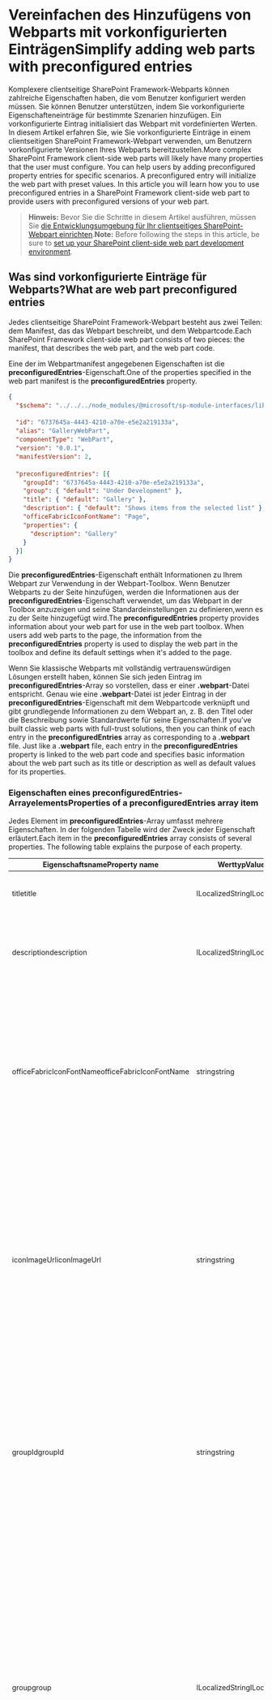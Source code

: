 # <a name="simplify-adding-web-parts-with-preconfigured-entries"></a><span data-ttu-id="20a0f-101">Vereinfachen des Hinzufügens von Webparts mit vorkonfigurierten Einträgen</span><span class="sxs-lookup"><span data-stu-id="20a0f-101">Simplify adding web parts with preconfigured entries</span></span>

<span data-ttu-id="20a0f-p101">Komplexere clientseitige SharePoint Framework-Webparts können zahlreiche Eigenschaften haben, die vom Benutzer konfiguriert werden müssen. Sie können Benutzer unterstützen, indem Sie vorkonfigurierte Eigenschafteneinträge für bestimmte Szenarien hinzufügen. Ein vorkonfigurierte Eintrag initialisiert das Webpart mit vordefinierten Werten. In diesem Artikel erfahren Sie, wie Sie vorkonfigurierte Einträge in einem clientseitigen SharePoint Framework-Webpart verwenden, um Benutzern vorkonfigurierte Versionen Ihres Webparts bereitzustellen.</span><span class="sxs-lookup"><span data-stu-id="20a0f-p101">More complex SharePoint Framework client-side web parts will likely have many properties that the user must configure. You can help users by adding preconfigured property entries for specific scenarios. A preconfigured entry will initialize the web part with preset values. In this article you will learn how you to use preconfigured entries in a SharePoint Framework client-side web part to provide users with preconfigured versions of your web part.</span></span>

> <span data-ttu-id="20a0f-106">**Hinweis:** Bevor Sie die Schritte in diesem Artikel ausführen, müssen Sie [die Entwicklungsumgebung für Ihr clientseitiges SharePoint-Webpart einrichten](../../set-up-your-development-environment).</span><span class="sxs-lookup"><span data-stu-id="20a0f-106">**Note:** Before following the steps in this article, be sure to [set up your SharePoint client-side web part development environment](../../set-up-your-development-environment).</span></span>

## <a name="what-are-web-part-preconfigured-entries"></a><span data-ttu-id="20a0f-107">Was sind vorkonfigurierte Einträge für Webparts?</span><span class="sxs-lookup"><span data-stu-id="20a0f-107">What are web part preconfigured entries</span></span>

<span data-ttu-id="20a0f-108">Jedes clientseitige SharePoint Framework-Webpart besteht aus zwei Teilen: dem Manifest, das das Webpart beschreibt, und dem Webpartcode.</span><span class="sxs-lookup"><span data-stu-id="20a0f-108">Each SharePoint Framework client-side web part consists of two pieces: the manifest, that describes the web part, and the web part code.</span></span>

<span data-ttu-id="20a0f-109">Eine der im Webpartmanifest angegebenen Eigenschaften ist die **preconfiguredEntries**-Eigenschaft.</span><span class="sxs-lookup"><span data-stu-id="20a0f-109">One of the properties specified in the web part manifest is the **preconfiguredEntries** property.</span></span>

```json
{
  "$schema": "../../../node_modules/@microsoft/sp-module-interfaces/lib/manifestSchemas/jsonSchemas/clientSideComponentManifestSchema.json",

  "id": "6737645a-4443-4210-a70e-e5e2a219133a",
  "alias": "GalleryWebPart",
  "componentType": "WebPart",
  "version": "0.0.1",
  "manifestVersion": 2,

  "preconfiguredEntries": [{
    "groupId": "6737645a-4443-4210-a70e-e5e2a219133a",
    "group": { "default": "Under Development" },
    "title": { "default": "Gallery" },
    "description": { "default": "Shows items from the selected list" },
    "officeFabricIconFontName": "Page",
    "properties": {
      "description": "Gallery"
    }
  }]
}
```

<span data-ttu-id="20a0f-p102">Die **preconfiguredEntries**-Eigenschaft enthält Informationen zu Ihrem Webpart zur Verwendung in der Webpart-Toolbox. Wenn Benutzer Webparts zu der Seite hinzufügen, werden die Informationen aus der **preconfiguredEntries**-Eigenschaft verwendet, um das Webpart in der Toolbox anzuzeigen und seine Standardeinstellungen zu definieren,wenn es zu der Seite hinzugefügt wird.</span><span class="sxs-lookup"><span data-stu-id="20a0f-p102">The **preconfiguredEntries** property provides information about your web part for use in the web part toolbox. When users add web parts to the page, the information from the **preconfiguredEntries** property is used to display the web part in the toolbox and define its default settings when it's added to the page.</span></span>

<span data-ttu-id="20a0f-p103">Wenn Sie klassische Webparts mit vollständig vertrauenswürdigen Lösungen erstellt haben, können Sie sich jeden Eintrag im **preconfiguredEntries**-Array so vorstellen, dass er einer **.webpart**-Datei entspricht. Genau wie eine **.webpart**-Datei ist jeder Eintrag in der **preconfiguredEntries**-Eigenschaft mit dem Webpartcode verknüpft und gibt grundlegende Informationen zu dem Webpart an, z. B. den Titel oder die Beschreibung sowie Standardwerte für seine Eigenschaften.</span><span class="sxs-lookup"><span data-stu-id="20a0f-p103">If you've built classic web parts with full-trust solutions, then you can think of each entry in the **preconfiguredEntries** array as corresponding to a **.webpart** file. Just like a **.webpart** file, each entry in the **preconfiguredEntries** property is linked to the web part code and specifies basic information about the web part such as its title or description as well as default values for its properties.</span></span>

### <a name="properties-of-a-preconfiguredentries-array-item"></a><span data-ttu-id="20a0f-114">Eigenschaften eines **preconfiguredEntries**-Arrayelements</span><span class="sxs-lookup"><span data-stu-id="20a0f-114">Properties of a **preconfiguredEntries** array item</span></span>

<span data-ttu-id="20a0f-p104">Jedes Element im **preconfiguredEntries**-Array umfasst mehrere Eigenschaften. In der folgenden Tabelle wird der Zweck jeder Eigenschaft erläutert.</span><span class="sxs-lookup"><span data-stu-id="20a0f-p104">Each item in the **preconfiguredEntries** array consists of several properties. The following table explains the purpose of each property.</span></span>

<span data-ttu-id="20a0f-117">Eigenschaftsname</span><span class="sxs-lookup"><span data-stu-id="20a0f-117">Property name</span></span>           |<span data-ttu-id="20a0f-118">Werttyp</span><span class="sxs-lookup"><span data-stu-id="20a0f-118">Value type</span></span>      |<span data-ttu-id="20a0f-119">Erforderlich</span><span class="sxs-lookup"><span data-stu-id="20a0f-119">Required</span></span>|<span data-ttu-id="20a0f-120">Zweck</span><span class="sxs-lookup"><span data-stu-id="20a0f-120">Purpose</span></span>                                               |<span data-ttu-id="20a0f-121">Beispielwert</span><span class="sxs-lookup"><span data-stu-id="20a0f-121">Sample value</span></span>
------------------------|----------------|:------:|------------------------------------------------------|------------
<span data-ttu-id="20a0f-122">title</span><span class="sxs-lookup"><span data-stu-id="20a0f-122">title</span></span>                   |<span data-ttu-id="20a0f-123">ILocalizedString</span><span class="sxs-lookup"><span data-stu-id="20a0f-123">ILocalizedString</span></span>|<span data-ttu-id="20a0f-124">ja</span><span class="sxs-lookup"><span data-stu-id="20a0f-124">yes</span></span>     |<span data-ttu-id="20a0f-125">Der Webparttitel, der in der Toolbox angezeigt wird.</span><span class="sxs-lookup"><span data-stu-id="20a0f-125">The web part title that is displayed in the toolbox.</span></span>              |`"title": { "default": "Weather", "nl-nl": "Weerbericht" }`
<span data-ttu-id="20a0f-126">description</span><span class="sxs-lookup"><span data-stu-id="20a0f-126">description</span></span>             |<span data-ttu-id="20a0f-127">ILocalizedString</span><span class="sxs-lookup"><span data-stu-id="20a0f-127">ILocalizedString</span></span>|<span data-ttu-id="20a0f-128">ja</span><span class="sxs-lookup"><span data-stu-id="20a0f-128">yes</span></span>     |<span data-ttu-id="20a0f-129">Die Webpartbeschreibung, die in den Toolbox-QuickInfos angezeigt wird.</span><span class="sxs-lookup"><span data-stu-id="20a0f-129">The web part description that is displayed in the toolbox tooltips.</span></span>|`"description": { "default": "Shows weather in the given location", "nl-nl": "Toont weerbericht voor de opgegeven locatie" } `
<span data-ttu-id="20a0f-130">officeFabricIconFontName</span><span class="sxs-lookup"><span data-stu-id="20a0f-130">officeFabricIconFontName</span></span>|<span data-ttu-id="20a0f-131">string</span><span class="sxs-lookup"><span data-stu-id="20a0f-131">string</span></span>          |<span data-ttu-id="20a0f-132">nein</span><span class="sxs-lookup"><span data-stu-id="20a0f-132">no</span></span>      |<span data-ttu-id="20a0f-p105">Das Symbol für das Webpart, das in der Toolbox angezeigt wird. Dessen Wert muss einer der [Office UI Fabric-Symbolnamen](https://dev.office.com/fabric#/styles/icons) sein. Wenn diese Eigenschaft einen Wert hat, wird die **iconImageUrl**-Eigenschaft ignoriert.</span><span class="sxs-lookup"><span data-stu-id="20a0f-p105">The icon for the web part that is displayed in the toolbox. Its value must be one of the [Office UI Fabric icon names](https://dev.office.com/fabric#/styles/icons). If this property has a value, the **iconImageUrl** property will be ignored.</span></span>|`"officeFabricIconFontName": "Sunny"`
<span data-ttu-id="20a0f-136">iconImageUrl</span><span class="sxs-lookup"><span data-stu-id="20a0f-136">iconImageUrl</span></span>            |<span data-ttu-id="20a0f-137">string</span><span class="sxs-lookup"><span data-stu-id="20a0f-137">string</span></span>          |<span data-ttu-id="20a0f-138">nein</span><span class="sxs-lookup"><span data-stu-id="20a0f-138">no</span></span>      |<span data-ttu-id="20a0f-p106">Das Symbol für das Webpart, das in der Toolbox angezeigt und von einer Bild-URL dargestellt wird. Das Bild an der URL muss genau 40x28 px sein. Wenn die **officeFabricIconName**-Eigenschaft nicht über einen Wert verfügt, muss diese Eigenschaft einen Wert aufweisen.</span><span class="sxs-lookup"><span data-stu-id="20a0f-p106">The icon for the web part that is displayed in the toolbox and is represented by an image URL. The image at the URL must be exactly 38 x 38 px. If the **officeFabricIconName** property does not have a value, this property must have a value.</span></span>|`"iconImageUrl": "https://cdn.contoso.com/weather.png"`
<span data-ttu-id="20a0f-142">groupId</span><span class="sxs-lookup"><span data-stu-id="20a0f-142">groupId</span></span>                 |<span data-ttu-id="20a0f-143">string</span><span class="sxs-lookup"><span data-stu-id="20a0f-143">string</span></span>          |<span data-ttu-id="20a0f-144">ja</span><span class="sxs-lookup"><span data-stu-id="20a0f-144">yes</span></span>     |<span data-ttu-id="20a0f-145">Die Gruppen-ID bestimmt, welche Toolboxgruppe das Webpart enthalten soll.</span><span class="sxs-lookup"><span data-stu-id="20a0f-145">The group ID determines which toolbox group will contain the web part.</span></span> <span data-ttu-id="20a0f-146">Das clientseitige Framework enthält reservierte Gruppen-IDs für vordefinierte Gruppen.</span><span class="sxs-lookup"><span data-stu-id="20a0f-146">The client-side framework has reserved group IDs for predefined groups.</span></span> <span data-ttu-id="20a0f-147">Der Entwickler kann eine dieser Gruppen auswählen.</span><span class="sxs-lookup"><span data-stu-id="20a0f-147">The developer can pick one of those groups.</span></span>|`"groupId": "cf066440-0614-43d6-98ae-0b31cf14c7c3"`
<span data-ttu-id="20a0f-148">group</span><span class="sxs-lookup"><span data-stu-id="20a0f-148">group</span></span>                   |<span data-ttu-id="20a0f-149">ILocalizedString</span><span class="sxs-lookup"><span data-stu-id="20a0f-149">ILocalizedString</span></span>|<span data-ttu-id="20a0f-150">nein</span><span class="sxs-lookup"><span data-stu-id="20a0f-150">no</span></span>      |<span data-ttu-id="20a0f-151">Mithilfe dieses Felds wird bestimmt, welche Toolboxgruppe das Webpart in der Erstellungsoberfläche enthalten soll.</span><span class="sxs-lookup"><span data-stu-id="20a0f-151">This field is used to determine which toolbox group will contain the web part in the authoring experience.</span></span> <span data-ttu-id="20a0f-152">Auf klassischen Seiten entspricht der Webpartkatalog der Toolbox.</span><span class="sxs-lookup"><span data-stu-id="20a0f-152">On classic pages, the web part gallery is equivalent to the toolbox.</span></span> <span data-ttu-id="20a0f-153">Wenn Sie eine GUID als Gruppen-ID wählen (wie in der folgenden Tabelle), verwenden Sie den entsprechenden Kategorienamen für die klassische Seite aus der vordefinierten Gruppe.</span><span class="sxs-lookup"><span data-stu-id="20a0f-153">When you choose a GUID as a group ID (as in the table below), use the corresponding classic page category name from the predefined group.</span></span>|`"group": { "default": "Media and Content" }`
<span data-ttu-id="20a0f-154">dataVersion</span><span class="sxs-lookup"><span data-stu-id="20a0f-154">dataVersion</span></span>             |<span data-ttu-id="20a0f-155">string</span><span class="sxs-lookup"><span data-stu-id="20a0f-155">string</span></span>          |<span data-ttu-id="20a0f-156">nein</span><span class="sxs-lookup"><span data-stu-id="20a0f-156">no</span></span>      |<span data-ttu-id="20a0f-p109">Verwenden Sie dieses Feld, um die Datenversion der vorkonfigurierten Daten anzugeben, die dem Webpart bereitgestellt werden. Beachten Sie, dass sich die Datenversion vom Versionsfeld im Manifest unterscheidet. Die Manifestversion wird zum Steuern der Versionsverwaltung des Webpartcodes verwendet, die Datenversion wird hingegen zum Steuern der Versionsverwaltung der serialisierten Daten des Webparts verwendet. Weitere Informationen finden Sie im dataVersion-Feld Ihres Webparts. Unterstützte Werte: MAJOR.MINOR Version.</span><span class="sxs-lookup"><span data-stu-id="20a0f-p109">Definition: Web part data version. Note that data version is different from the version field in the manifest. The manifest version is used to control the versioning of the web part code, while data version is used to control the versioning of the serialized data of the web part. Refer to dataVersion field of your web part for more information. Usage: versioning and evolving the serialized data of the web part Required: yes Type: Version Supported values: MAJOR.MINOR Example: "1.0"</span></span>|`"dataVersion": "1.0"`
<span data-ttu-id="20a0f-162">properties</span><span class="sxs-lookup"><span data-stu-id="20a0f-162">properties</span></span>              |<span data-ttu-id="20a0f-163">TProperties</span><span class="sxs-lookup"><span data-stu-id="20a0f-163">TProperties</span></span>     |<span data-ttu-id="20a0f-164">ja</span><span class="sxs-lookup"><span data-stu-id="20a0f-164">yes</span></span>     |<span data-ttu-id="20a0f-165">Ein Schlüssel-Wert-Paarobjekt mit Standardwerten für Webparteigenschaften.</span><span class="sxs-lookup"><span data-stu-id="20a0f-165">A Key-value pair object with default values for web part properties.</span></span>|`"properties": { "location": "Redmond", "numberOfDays": 3, "showIcon": true }`

<span data-ttu-id="20a0f-166">Folgende vordefinierte Kategorien können für die `groupId`-Eigenschaft verwendet werden.</span><span class="sxs-lookup"><span data-stu-id="20a0f-166">Out of the box Categories are following, which can be used for the `groupId` property.</span></span>

<span data-ttu-id="20a0f-167">Kategoriename</span><span class="sxs-lookup"><span data-stu-id="20a0f-167">Category Name</span></span> |<span data-ttu-id="20a0f-168">Guid</span><span class="sxs-lookup"><span data-stu-id="20a0f-168">Guid</span></span> |<span data-ttu-id="20a0f-169">Entsprechender Kategoriename der klassischen Seite</span><span class="sxs-lookup"><span data-stu-id="20a0f-169">Corresponding classic page category name</span></span> |<span data-ttu-id="20a0f-170">Beschreibung</span><span class="sxs-lookup"><span data-stu-id="20a0f-170">Description</span></span>        
--- |--- |--- |---
<span data-ttu-id="20a0f-171">Text, Medien und Inhalt</span><span class="sxs-lookup"><span data-stu-id="20a0f-171">Text, media, and content</span></span> | `cf066440-0614-43d6-98ae-0b31cf14c7c3`| <span data-ttu-id="20a0f-172">Medien und Inhalt</span><span class="sxs-lookup"><span data-stu-id="20a0f-172">Media and Content</span></span>  |<span data-ttu-id="20a0f-173">Diese Kategorie enthält Webparts, die Text, Multimedia, Dokumente, Informationen aus dem Web und andere formatierte Inhalte anzeigen.</span><span class="sxs-lookup"><span data-stu-id="20a0f-173">This category includes web parts that display text, multi-media, documents, information from the web, and other rich content.</span></span>   
<span data-ttu-id="20a0f-174">Suche</span><span class="sxs-lookup"><span data-stu-id="20a0f-174">Discovery</span></span> | `1edbd9a8-0bfb-4aa2-9afd-14b8c45dd489`| <span data-ttu-id="20a0f-175">Suche</span><span class="sxs-lookup"><span data-stu-id="20a0f-175">Discovery</span></span>  |<span data-ttu-id="20a0f-176">Diese Kategorie enthält Webparts, die Inhalte organisieren, gruppieren und filtern, um Benutzer bei der Suche nach Informationen zu helfen.</span><span class="sxs-lookup"><span data-stu-id="20a0f-176">This category includes web parts that organize, group, and filter content to help users discover information.</span></span> 
<span data-ttu-id="20a0f-177">Kommunikation und Zusammenarbeit</span><span class="sxs-lookup"><span data-stu-id="20a0f-177">Communication and collaboration</span></span> | `75e22ed5-fa14-4829-850a-c890608aca2d`| <span data-ttu-id="20a0f-178">Zusammenarbeit im sozialen Netzwerk</span><span class="sxs-lookup"><span data-stu-id="20a0f-178">Social Collaboration</span></span> |<span data-ttu-id="20a0f-179">Diese Kategorie enthält Webparts, die die gemeinsame Nutzung von Informationen, Teamarbeit und soziale Interaktionen vereinfachen.</span><span class="sxs-lookup"><span data-stu-id="20a0f-179">This category includes web parts that facilitate information sharing, team work, and social interactions.</span></span>
<span data-ttu-id="20a0f-180">Planung und Durchführung</span><span class="sxs-lookup"><span data-stu-id="20a0f-180">Planning and process</span></span> | `1bc7927e-4a5e-4520-b540-71305c79c20a`| <span data-ttu-id="20a0f-181">Geschäftsdaten</span><span class="sxs-lookup"><span data-stu-id="20a0f-181">Business Data</span></span> | <span data-ttu-id="20a0f-182">Diese Kategorie enthält Webparts, die die Produktivität im Team durch Verwendung von Planungs- und Durchführungstools fördern.</span><span class="sxs-lookup"><span data-stu-id="20a0f-182">This category includes web parts that empower team productivity with the use of planning and process tools.</span></span> 
<span data-ttu-id="20a0f-183">Business und Intelligence</span><span class="sxs-lookup"><span data-stu-id="20a0f-183">Business and intelligence</span></span> | `4aca9e90-eff5-4fa1-bac7-728f5f157b66`| <span data-ttu-id="20a0f-184">Geschäftsdaten</span><span class="sxs-lookup"><span data-stu-id="20a0f-184">Business Data</span></span> | <span data-ttu-id="20a0f-185">Diese Kategorie enthält Webparts für das Nachverfolgen und Analysieren von Daten sowie für die Integration von geschäftlichen Abläufen in Seiten.</span><span class="sxs-lookup"><span data-stu-id="20a0f-185">This category includes web parts for tracking and analyzing data, and for integrating business flow with pages.</span></span> 
<span data-ttu-id="20a0f-186">Websitetools</span><span class="sxs-lookup"><span data-stu-id="20a0f-186">Site tools</span></span> | `070951d7-94da-4db8-b06e-9d581f1f55b1`| <span data-ttu-id="20a0f-187">Websitetools</span><span class="sxs-lookup"><span data-stu-id="20a0f-187">Site tools</span></span>  |<span data-ttu-id="20a0f-188">Diese Kategorie enthält Webparts für Websiteinformationen und -verwaltung.</span><span class="sxs-lookup"><span data-stu-id="20a0f-188">This category includes web parts for site information and management.</span></span> 
<span data-ttu-id="20a0f-189">Sonstiges</span><span class="sxs-lookup"><span data-stu-id="20a0f-189">Other</span></span> | `5c03119e-3074-46fd-976b-c60198311f70`| <span data-ttu-id="20a0f-190">Sonstige</span><span class="sxs-lookup"><span data-stu-id="20a0f-190">Others</span></span> | <span data-ttu-id="20a0f-191">Diese Kategorie enthält Webparts, die nicht in anderen Kategorien enthalten sind.</span><span class="sxs-lookup"><span data-stu-id="20a0f-191">This category includes web parts not in other categories.</span></span>            

<span data-ttu-id="20a0f-p110">Einige Webparteigenschaften weisen einen Wert vom Typ **ILocalizedString** auf. Dieser Typ ist ein Schlüssel-Wert-Paarobjekt, mit dem Entwickler Zeichenfolgen für die unterschiedlichen Gebietsschemas angeben können. Mindestens ein Wert vom Typ **ILocalizedString** muss den **Standardwert** enthalten. Entwickler können optional die Übersetzungen dieses Werts in die unterschiedlichen Gebietsschemas bereitstellen, die ihr Webpart unterstützt. Wenn das Webpart auf einer Seite in einem Gebietsschema platziert wird, das nicht in der lokalisierten Zeichenfolge aufgeführt ist, wird stattdessen der Standardwert verwendet.</span><span class="sxs-lookup"><span data-stu-id="20a0f-p110">Some web part properties have a value of type **ILocalizedString**. This type is a key-value pair object that allows developers to specify strings for the different locales. At a minimum, a value of type **ILocalizedString** must contain the **default** value. Optionally developers can provide the translations of that value to the different locales that their web part supports. If the web part is placed on a page in a locale that isn't listed in the localized string, the default value is used instead.</span></span>

<span data-ttu-id="20a0f-197">Gültige **ILocalizedString**-Werte:</span><span class="sxs-lookup"><span data-stu-id="20a0f-197">Valid **ILocalizedString** values:</span></span>

```json
"title": {
  "default": "Weather",
  "nl-nl": "Weerbericht"
}
```

```json
"title": {
  "default": "Weather"
}
```

<span data-ttu-id="20a0f-198">Ein **ILocalizedString**-Wert, der nicht gültig ist, da der **default** -Schlüssel fehlt:</span><span class="sxs-lookup"><span data-stu-id="20a0f-198">A **ILocalizedString** value that is not valid because the **default** key is missing:</span></span>

```json
"title": {
  "en-us": "Weather"
}
```

## <a name="using-preconfigured-entries-in-web-parts"></a><span data-ttu-id="20a0f-199">Verwenden vorkonfigurierter Einträge in Webparts</span><span class="sxs-lookup"><span data-stu-id="20a0f-199">Using preconfigured entries in web parts</span></span>

<span data-ttu-id="20a0f-p111">Um anzuzeigen, wie Sie beim Erstellen von Webparts vorkonfigurierte Einträge verwenden können, erstellen Sie ein Beispiel-Katalog-Webpart. Benutzer können mithilfe mehrerer Eigenschaften dieses Webpart konfigurieren, um Elemente aus einer ausgewählten Liste auf eine bestimmte Weise anzuzeigen. Aus Platzgründen wird die eigentliche Implementierung der Webpartlogik ausgelassen, und Sie konzentrieren sich auf die Verwendung der **preconfiguredEntries**-Eigenschaft, um vorkonfigurierte Versionen des Katalog-Webparts bereitzustellen.</span><span class="sxs-lookup"><span data-stu-id="20a0f-p111">To see how you can use preconfigured entries when building web parts, you will build a sample gallery web part. Using several properties, users can configure this web part to show items from a selected list in a specific way. For brevity, you will omit the actual implementation of the web part logic and will focus on using the **preconfiguredEntries** property to provide preconfigured versions of the gallery web part.</span></span>

![Webparteigenschaftenbereich, in dem die unterschiedlichen Eigenschaften angezeigt werden, die Benutzer konfigurieren müssen, damit das Webpart funktioniert](../../../../images/preconfiguredentries-needs-configuration.png)

### <a name="create-a-new-project"></a><span data-ttu-id="20a0f-204">Erstellen eines neuen Projekts</span><span class="sxs-lookup"><span data-stu-id="20a0f-204">Create a new project</span></span>

<span data-ttu-id="20a0f-205">Erstellen Sie zunächst einen neuen Ordner für Ihr Projekt.</span><span class="sxs-lookup"><span data-stu-id="20a0f-205">Start by creating a new folder for your project.</span></span>

```sh
md react-preconfiguredentries
```

<span data-ttu-id="20a0f-206">Wechseln Sie zum Projektordner.</span><span class="sxs-lookup"><span data-stu-id="20a0f-206">Go to the project folder.</span></span>

```sh
cd react-preconfiguredentries
```

<span data-ttu-id="20a0f-207">Führen Sie im Projektordner den SharePoint Framework-Yeoman-Generator aus, um ein Gerüst für ein neues SharePoint Framework-Projekt zu erstellen.</span><span class="sxs-lookup"><span data-stu-id="20a0f-207">In the project folder run the SharePoint Framework Yeoman generator to scaffold a new SharePoint Framework project.</span></span>

```sh
yo @microsoft/sharepoint
```

<span data-ttu-id="20a0f-208">Geben Sie die folgenden Werte ein, wenn Sie dazu aufgefordert werden:</span><span class="sxs-lookup"><span data-stu-id="20a0f-208">When prompted, enter the following values:</span></span>

- <span data-ttu-id="20a0f-209">**react-preconfiguredentries** als Lösungsname</span><span class="sxs-lookup"><span data-stu-id="20a0f-209">**react-preconfiguredentries** as your solution name</span></span>
- <span data-ttu-id="20a0f-210">**Aktuellen Ordner verwenden** als Speicherort für die Dateien</span><span class="sxs-lookup"><span data-stu-id="20a0f-210">**Use the current folder** for the location to place the files</span></span>
- <span data-ttu-id="20a0f-211">**Katalog** als Name des Webparts</span><span class="sxs-lookup"><span data-stu-id="20a0f-211">**Gallery** as your web part name</span></span>
- <span data-ttu-id="20a0f-212">**Zeigt Elemente aus der ausgewählten Liste an** als Beschreibung Ihres Webparts</span><span class="sxs-lookup"><span data-stu-id="20a0f-212">**Shows items from the selected list** as your web part description</span></span>
- <span data-ttu-id="20a0f-213">**React** als Eintrittspunkt für die Webpart-Erstellung</span><span class="sxs-lookup"><span data-stu-id="20a0f-213">**React** as the starting point to build the web part</span></span>

![SharePoint Framework-Yeoman-Generator mit den Standardoptionen](../../../../images/preconfiguredentries-yeoman.png)

<span data-ttu-id="20a0f-p112">Öffnen Sie den Projektordner in Ihrem Code-Editor, sobald die Gerüsterstellung abgeschlossen ist. In diesem Artikel wird Visual Studio Code in den Schritten und Screenshots verwendet, Sie können jedoch einen beliebigen Editor verwenden.</span><span class="sxs-lookup"><span data-stu-id="20a0f-p112">Once the scaffolding completes, open your project folder in your code editor. This article uses Visual Studio Code in the steps and screenshots but you can use any editor you prefer.</span></span>

![SharePoint Framework-Projekt in Visual Studio Code](../../../../images/preconfiguredentries-visual-studio-code.png)

### <a name="add-web-part-properties"></a><span data-ttu-id="20a0f-218">Hinzufügen von Webparteigenschaften</span><span class="sxs-lookup"><span data-stu-id="20a0f-218">Add web part properties</span></span>

<span data-ttu-id="20a0f-p113">Fügen Sie im Webpartmanifest Webparteigenschaften hinzu, damit Benutzer das Katalog-Webpart konfigurieren können. Öffnen Sie im Code-Editor die Datei **./src/webparts/gallery/GalleryWebPart.manifest.json**. Ersetzen Sie den Abschnitt **Eigenschaften** durch den folgenden JSON-Code:</span><span class="sxs-lookup"><span data-stu-id="20a0f-p113">In the web part manifest, add web part properties so that users can configure the gallery web part. In the code editor, open the **./src/webparts/gallery/GalleryWebPart.manifest.json** file. Replace the **properties** section with the following JSON:</span></span>

```json
{
  //...
  "preconfiguredEntries": [{
    //...
    "properties": {
      "listName": "",
      "order": "",
      "numberOfItems": 10,
      "style": ""
    }
  }]
}
```

<span data-ttu-id="20a0f-p114">Die **listName**-Eigenschaft gibt den Namen der Liste an, aus der Listenelemente angezeigt werden sollen. Die **order**-Eigenschaft gibt die Reihenfolge an, in der Elemente angezeigt werden sollen, z. B. chronologisch oder umgekehrt chronologisch. Die **numberOfItems**-Eigenschaft gibt an, wie viele Elemente angezeigt werden sollen. Die **style**-Eigenschaft gibt schließlich an, wie die Elemente angezeigt werden sollen, z. B. als Miniaturansichten, was beim Anzeigen von Bildern hilfreich sein kann, oder als Liste, was für Dokumente besser geeignet ist.</span><span class="sxs-lookup"><span data-stu-id="20a0f-p114">The **listName** property specifies the name of the list from which list items should be displayed. The **order** property specifies the order in which items should be shown, that is chronological, or reverse chronological order. The **numberOfItems** property specifies how many items should be displayed. Finally, the **style** property specifies how the items should be displayed, such as thumbnails, which is useful for showing images, or as a list which is more suitable for documents.</span></span>

<span data-ttu-id="20a0f-p115">Webparteigenschaften, die im Manifest angegeben werden, müssen auch der Webparteigenschaften-Schnittstelle hinzugefügt werden. Öffnen Sie im Code-Editor die Datei **./src/webparts/gallery/IGalleryWebPartProps.ts**. Ändern Sie deren Code in Folgendes:</span><span class="sxs-lookup"><span data-stu-id="20a0f-p115">Web part properties specified in the manifest must also be added to the web part properties interface. In the code editor, open the **./src/webparts/gallery/IGalleryWebPartProps.ts** file. Change its code to:</span></span>

```ts
export interface IGalleryWebPartProps {
  listName: string;
  order: string;
  numberOfItems: number;
  style: string;
}
```

<span data-ttu-id="20a0f-p116">Beim Erstellen von clientseitigen SharePoint Framework-Webparts mithilfe von React müssen Sie nach dem Ändern der Webparteigenschaften-Schnittstelle die **render**-Methode des Webparts aktualisieren, die diese Schnittstelle verwendet, um eine Instanz der React-Hauptkomponente zu erstellen Öffnen Sie im Code-Editor die Datei **./src/webparts/gallery/GalleryWebPart.ts**. Ändern Sie die **render**-Methode des Webparts in Folgendes:</span><span class="sxs-lookup"><span data-stu-id="20a0f-p116">When building SharePoint Framework client-side web parts using React, after changing the web part properties interface, you need to update the web part's **render** method that uses that interface to create an instance of the main React component. In the code editor, open the **./src/webparts/gallery/GalleryWebPart.ts** file. Change the web part **render** method to:</span></span>

```ts
export default class GalleryWebPart extends BaseClientSideWebPart<IGalleryWebPartProps> {
  // ...
  public render(): void {
    const element: React.ReactElement<IGalleryProps> = React.createElement(Gallery, {
      listName: this.properties.listName,
      order: this.properties.order,
      numberOfItems: this.properties.numberOfItems,
      style: this.properties.style
    });

    ReactDom.render(element, this.domElement);
  }
  // ...
}
```

<span data-ttu-id="20a0f-p117">Aktualisieren Sie React-Hauptkomponente so, dass die Werte der Eigenschaften angezeigt werden. Wenn das Webpart nicht konfiguriert wurde, zeigen Sie den standardmäßigen Platzhalter für das Webpart an. Öffnen Sie im Code-Editor die Datei **./src/webparts/gallery/components/Gallery.tsx**, und ändern Sie ihren Code in Folgendes:</span><span class="sxs-lookup"><span data-stu-id="20a0f-p117">Update the main React component to display the values of the properties. If the web part hasn't been configured, show the standard web part placeholder. In the code editor, open the **./src/webparts/gallery/components/Gallery.tsx** file and change its code to:</span></span>

```ts
import * as React from 'react';
import styles from './Gallery.module.scss';
import { IGalleryProps } from './IGalleryProps';

export default class Gallery extends React.Component<IGalleryProps, void> {
  public render(): JSX.Element {
    if (this.needsConfiguration()) {
      return <div className="ms-Grid" style={{ color: "#666", backgroundColor: "#f4f4f4", padding: "80px 0", alignItems: "center", boxAlign: "center" }}>
        <div className="ms-Grid-row" style={{ color: "#333" }}>
          <div className="ms-Grid-col ms-u-hiddenSm ms-u-md3"></div>
          <div className="ms-Grid-col ms-u-sm12 ms-u-md6" style={{ height: "100%", whiteSpace: "nowrap", textAlign: "center" }}>
            <i className="ms-fontSize-su ms-Icon ms-Icon--ThumbnailView" style={{ display: "inline-block", verticalAlign: "middle", whiteSpace: "normal" }}></i><span className="ms-fontWeight-light ms-fontSize-xxl" style={{ paddingLeft: "20px", display: "inline-block", verticalAlign: "middle", whiteSpace: "normal" }}>Gallery</span>
          </div>
          <div className="ms-Grid-col ms-u-hiddenSm ms-u-md3"></div>
        </div>
        <div className="ms-Grid-row" style={{ width: "65%", verticalAlign: "middle", margin: "0 auto", textAlign: "center" }}>
          <span style={{ color: "#666", fontSize: "17px", display: "inline-block", margin: "24px 0", fontWeight: 100 }}>Show items from the selected list</span>
        </div>
        <div className="ms-Grid-row"></div>
      </div>;
    }
    else {
      return (
        <div className={styles.gallery}>
          <div className={styles.container}>
            <div className={`ms-Grid-row ms-bgColor-themeDark ms-fontColor-white ${styles.row}`}>
              <div className='ms-Grid-col ms-u-lg10 ms-u-xl8 ms-u-xlPush2 ms-u-lgPush1'>
                <span className="ms-font-xl ms-fontColor-white">
                  Welcome to SharePoint!
                </span>
                <p className='ms-font-l ms-fontColor-white'>
                  Customize SharePoint experiences using Web Parts.
                </p>
                <p className='ms-font-l ms-fontColor-white'>
                  List: {this.props.listName}<br />
                  Order: {this.props.order}<br />
                  Number of items: {this.props.numberOfItems}<br />
                  Style: {this.props.style}
                </p>
                <a href="https://aka.ms/spfx" className={styles.button}>
                  <span className={styles.label}>Learn more</span>
                </a>
              </div>
            </div>
          </div>
        </div>
      );
    }
  }

  private needsConfiguration(): boolean {
    return Gallery.isEmpty(this.props.listName) ||
      Gallery.isEmpty(this.props.order) ||
      Gallery.isEmpty(this.props.style);
  }

  private static isEmpty(value: string): boolean {
    return value === undefined ||
      value === null ||
      value.length === 0;
  }
}
```

<span data-ttu-id="20a0f-p118">Aktualisieren Sie die Schnittstelle der zentralen React-Komponente so, dass sie der Schnittstelle der Webparteigenschaften entspricht. Dies ist nötig, da alle Webparteigenschaften an diese Komponente umgeleitet werden. Öffnen Sie im Code-Editor die Datei **./src/webparts/gallery/components/IGalleryProps.ts**, und ändern Sie den Code wie folgt:</span><span class="sxs-lookup"><span data-stu-id="20a0f-p118">Update the main React component Interface to match on the web part property Interface, since we are bypassing all the web part properties to this component. In the code editor, open the **./src/webparts/gallery/components/IGalleryProps.ts** file and change its code to:</span></span>

```ts
import { IGalleryWebPartProps } from '../IGalleryWebPartProps';

export interface IGalleryProps extends IGalleryWebPartProps {
}
```

### <a name="render-web-part-properties-in-the-property-pane"></a><span data-ttu-id="20a0f-237">Rendern von Webparteigenschaften im Eigenschaftenbereich</span><span class="sxs-lookup"><span data-stu-id="20a0f-237">Render web part properties in the property pane</span></span>

<span data-ttu-id="20a0f-p119">Damit Benutzer die neu definierten Eigenschaft verwenden können, um das Webpart zu konfigurieren, müssen die Eigenschaften im Webparteigenschaftenbereich angezeigt werden. Öffnen Sie im Code-Editor die Datei **./src/webparts/gallery/galleryWebPart.ts**. Ändern Sie im oberen Bereich der Datei die **@microsoft/sp-webpart-base**-Anweisung zum Importieren in Folgendes:</span><span class="sxs-lookup"><span data-stu-id="20a0f-p119">For users to be able to use the newly defined properties to configure the web part, the properties must be displayed in the web part property pane. In the code editor, open the **./src/webparts/gallery/GalleryWebPart.ts** file. In the top section of the file change the **@microsoft/sp-webpart-base** import statement to:</span></span>

```ts
import {
  BaseClientSideWebPart,
  IPropertyPaneConfiguration,
  PropertyPaneDropdown,
  PropertyPaneSlider,
  PropertyPaneChoiceGroup
} from '@microsoft/sp-webpart-base';
```

<span data-ttu-id="20a0f-241">Aktualisieren Sie dann den Code des **propertyPaneSettings**-Getters auf Folgendes:</span><span class="sxs-lookup"><span data-stu-id="20a0f-241">Next, change the **propertyPaneSettings** getter to:</span></span>

```ts
export default class GalleryWebPart extends BaseClientSideWebPart<IGalleryWebPartProps> {
  // ...
  protected getPropertyPaneConfiguration(): IPropertyPaneConfiguration {
    return {
      pages: [
        {
          header: {
            description: strings.PropertyPaneDescription
          },
          groups: [
            {
              groupName: strings.BasicGroupName,
              groupFields: [
                PropertyPaneDropdown('listName', {
                  label: strings.ListNameFieldLabel,
                  options: [{
                    key: 'Documents',
                    text: 'Documents'
                  },
                  {
                    key: 'Images',
                    text: 'Images'
                  }]
                }),
                PropertyPaneChoiceGroup('order', {
                  label: strings.OrderFieldLabel,
                  options: [{
                    key: 'chronological',
                    text: strings.OrderFieldChronologicalOptionLabel
                  },
                  {
                    key: 'reversed',
                    text: strings.OrderFieldReversedOptionLabel
                  }]
                }),
                PropertyPaneSlider('numberOfItems', {
                  label: strings.NumberOfItemsFieldLabel,
                  min: 1,
                  max: 10,
                  step: 1
                }),
                PropertyPaneChoiceGroup('style', {
                  label: strings.StyleFieldLabel,
                  options: [{
                    key: 'thumbnails',
                    text: strings.StyleFieldThumbnailsOptionLabel
                  },
                  {
                    key: 'list',
                    text: strings.StyleFieldListOptionLabel
                  }]
                })
              ]
            }
          ]
        }
      ]
    };
  }
}
```

<span data-ttu-id="20a0f-p120">In einem realen Szenario würden Sie die Liste von Elementen von der aktuellen SharePoint-Website abrufen. Aus Platzgründen verwenden Sie in diesem Beispiel stattdessen eine feste Liste.</span><span class="sxs-lookup"><span data-stu-id="20a0f-p120">In a real-life scenario, you would retrieve the list of lists from the current SharePoint site. For brevity, in this example you use a fixed list instead.</span></span>

### <a name="add-localization-labels"></a><span data-ttu-id="20a0f-244">Hinzufügen von Lokalisierungsbezeichnungen</span><span class="sxs-lookup"><span data-stu-id="20a0f-244">Add localization labels</span></span>

<span data-ttu-id="20a0f-p121">Öffnen Sie im Code-Editor die Datei **./src/webparts/gallery/loc/mystrings.d.ts**. Ändern Sie deren Code in Folgendes:</span><span class="sxs-lookup"><span data-stu-id="20a0f-p121">In the code editor, open the **./src/webparts/gallery/loc/mystrings.d.ts** file. Change its code to:</span></span>

```ts
declare interface IGalleryStrings {
  PropertyPaneDescription: string;
  BasicGroupName: string;
  ListNameFieldLabel: string;
  OrderFieldLabel: string;
  OrderFieldChronologicalOptionLabel: string;
  OrderFieldReversedOptionLabel: string;
  NumberOfItemsFieldLabel: string;
  StyleFieldLabel: string;
  StyleFieldThumbnailsOptionLabel: string;
  StyleFieldListOptionLabel: string;
}

declare module 'galleryStrings' {
  const strings: IGalleryStrings;
  export = strings;
}
```

<span data-ttu-id="20a0f-247">Fügen Sie die fehlenden Ressourcenzeichenfolgen hinzu, indem Sie im Code-Editor die Datei **./src/webparts/gallery/loc/en-us.js** öffnen und ihren Code in Folgendes ändern:</span><span class="sxs-lookup"><span data-stu-id="20a0f-247">Add the missing resource strings by opening in the code editor the **./src/webparts/gallery/loc/en-us.js** file and changing its code to:</span></span>

```js
define([], function() {
  return {
    "PropertyPaneDescription": "Description",
    "BasicGroupName": "Group Name",
    "ListNameFieldLabel": "List",
    "OrderFieldLabel": "Items order",
    "OrderFieldChronologicalOptionLabel": "chronological",
    "OrderFieldReversedOptionLabel": "reversed chronological",
    "NumberOfItemsFieldLabel": "Number of items to show",
    "StyleFieldLabel": "Items display style",
    "StyleFieldThumbnailsOptionLabel": "thumbnails",
    "StyleFieldListOptionLabel": "list"
  }
});
```

<span data-ttu-id="20a0f-248">Stellen Sie sicher, dass das Projekt erstellt wird, indem Sie den folgenden Befehl ausführen:</span><span class="sxs-lookup"><span data-stu-id="20a0f-248">Confirm that the project is building by running the following command:</span></span>

```sh
gulp serve
```

<span data-ttu-id="20a0f-p122">Fügen Sie im Webbrowser das Webpart zum Zeichenbereich hinzu, und öffnen Sie dessen Eigenschaftenbereich. Sie sollten alle Eigenschaften sehen, die von Benutzern konfiguriert werden können.</span><span class="sxs-lookup"><span data-stu-id="20a0f-p122">In the web browser add the web part to the canvas and open its property pane. You should see all properties available for users to configure.</span></span>

![Webparteigenschaftenbereich, in dem die unterschiedlichen Eigenschaften angezeigt werden, die Benutzer konfigurieren müssen, damit das Webpart funktioniert](../../../../images/preconfiguredentries-needs-configuration.png)

<span data-ttu-id="20a0f-p123">Da Sie für das Webpart keine Standardwerte angegeben haben, müssen Benutzer jedes Mal, wenn sie das Webpart der Seite hinzufügen, dieses zuerst konfigurieren. Sie können dies vereinfachen, indem Sie für die häufigsten Szenarien Standardwerte angeben.</span><span class="sxs-lookup"><span data-stu-id="20a0f-p123">Because you didn't specify any default values for the web part, every time users add the web part to the page they have to configure it first. You can simplify this experience by providing default values for the most common scenarios.</span></span>

### <a name="specify-default-values-for-the-web-part"></a><span data-ttu-id="20a0f-254">Angeben von Standardwerten für das Webpart</span><span class="sxs-lookup"><span data-stu-id="20a0f-254">Specify default values for the web part</span></span>

<span data-ttu-id="20a0f-p124">Stellen Sie sich vor, dass Benutzer häufig das Katalog-Webpart verwenden, um die fünf zuletzt hinzugefügten Bilder anzuzeigen. Anstatt zu verlangen, dass Benutzer das Webpart jedes Mal manuell konfigurieren, könnten Sie ihnen eine vorkonfigurierte Version mit korrekten Einstellungen bereitstellen. </span><span class="sxs-lookup"><span data-stu-id="20a0f-p124">Imagine that users often use the gallery web part to show the five most recently added images. Rather than requiring users to configure the web part each time manually, you could provide them with a preconfigured version using correct settings.</span></span>

<span data-ttu-id="20a0f-p125">Öffnen Sie im Code-Editor die Datei **./src/webparts/gallery/GalleryWebPart.manifest.json**. Ändern Sie den vorhandenen Eintrag in der **preconfiguredEntries**-Eigenschaft in Folgendes:</span><span class="sxs-lookup"><span data-stu-id="20a0f-p125">In the code editor, open the **./src/webparts/gallery/GalleryWebPart.manifest.json** file. Change the existing entry in the **preconfiguredEntries** property to:</span></span>

```json
{
  // ...
  "preconfiguredEntries": [{
    "groupId": "6737645a-4443-4210-a70e-e5e2a219133a",
    "group": { "default": "Content" },
    "title": { "default": "Recent images" },
    "description": { "default": "Shows 5 most recent images" },
    "officeFabricIconFontName": "Picture",
    "properties": {
      "listName": "Images",
      "order": "reversed",
      "numberOfItems": 5,
      "style": "thumbnails"
    }
  }]
}
```

<span data-ttu-id="20a0f-259">Starten Sie das Debuggen des Projekts, indem Sie den folgenden Befehl ausführen:</span><span class="sxs-lookup"><span data-stu-id="20a0f-259">Start debugging the project by running the following command:</span></span>

```sh
gulp serve
```

> <span data-ttu-id="20a0f-p126">**Hinweis**: Wenn Sie das Projekt zuvor bereits gedebuggt haben, stoppen Sie das Debuggen, und starten Sie es erneut. Änderungen, die am Webpartmanifest vorgenommen wurden, werden beim Debuggen nicht automatisch in der Workbench widergespiegelt, und Sie müssen das Projekt neu erstellen, um diese zu sehen.</span><span class="sxs-lookup"><span data-stu-id="20a0f-p126">**Note**: If you were debugging the project previously, stop debugging and start it again. Changes made to the web part manifest are not automatically reflected in the workbench while debugging, and you have to rebuild the project in order to see them.</span></span>

<span data-ttu-id="20a0f-262">Wenn Sie die Webpart-Toolbox öffnen, um das Webpart zum Zeichenbereich hinzuzufügen, werden Sie sehen, dass sich der Name und das Symbol geändert haben und nun die vorkonfigurierten Einstellungen widerspiegeln.</span><span class="sxs-lookup"><span data-stu-id="20a0f-262">When you open the web part toolbox to add the web part to the canvas, you will see that its name and icon changed to reflect the preconfigured settings.</span></span>

![Webpart-Toolbox mit der vorkonfigurierten Version des Webparts](../../../../images/preconfiguredentries-recent-images-toolbox.png)

<span data-ttu-id="20a0f-264">Nach dem Hinzufügen des Webparts zu der Seite funktioniert dieses sofort mit den vorkonfigurierten Einstellungen.</span><span class="sxs-lookup"><span data-stu-id="20a0f-264">After adding the web part to the page, it works immediately using the preconfigured settings.</span></span>

![Vorkonfiguriertes Webpart, das sofort funktioniert, nachdem es der Seite hinzugefügt wurde](../../../../images/preconfiguredentries-recent-images-canvas.png)

### <a name="specify-multiple-preconfigured-web-part-entries"></a><span data-ttu-id="20a0f-266">Eingeben mehrerer vorkonfigurierter Webparteinträge</span><span class="sxs-lookup"><span data-stu-id="20a0f-266">Specify multiple preconfigured web part entries</span></span>

<span data-ttu-id="20a0f-p127">Stellen Sie sich vor, dass eine andere Gruppe von Benutzern häufig Ihr Katalog-Webpart verwendet, um Dokumente anzuzeigen, die kürzlich ihrer Website hinzugefügt wurden. Damit diese Ihr Webpart verwenden können, können Sie einen weiteren Satz von Voreinstellungen hinzufügen, die deren Konfigurationsanforderungen entsprechen.</span><span class="sxs-lookup"><span data-stu-id="20a0f-p127">Imagine that another group of users often uses your gallery web part to show documents recently added to their site. To help them use your web part, you can add another set of presets that addresses their configuration needs.</span></span>

<span data-ttu-id="20a0f-p128">Öffnen Sie im Code-Editor die Datei **./src/webparts/gallery/GalleryWebPart.manifest.json**. Ändern Sie die **preconfiguredEntries**-Eigenschaft in Folgendes:</span><span class="sxs-lookup"><span data-stu-id="20a0f-p128">In the code editor, open the **./src/webparts/gallery/GalleryWebPart.manifest.json** file. Change the **preconfiguredEntries** property to:</span></span>

```json
{
  // ...
  "preconfiguredEntries": [{
    "groupId": "6737645a-4443-4210-a70e-e5e2a219133a",
    "group": { "default": "Content" },
    "title": { "default": "Recent images" },
    "description": { "default": "Shows 5 most recent images" },
    "officeFabricIconFontName": "Picture",
    "properties": {
      "listName": "Images",
      "order": "reversed",
      "numberOfItems": 5,
      "style": "thumbnails"
    }
  },
  {
    "groupId": "6737645a-4443-4210-a70e-e5e2a219133a",
    "group": { "default": "Content" },
    "title": { "default": "Recent documents" },
    "description": { "default": "Shows 10 most recent documents" },
    "officeFabricIconFontName": "Documentation",
    "properties": {
      "listName": "Documents",
      "order": "reversed",
      "numberOfItems": 10,
      "style": "list"
    }
  }]
}
```

<span data-ttu-id="20a0f-271">Beachten Sie, dass der zuvor vorkonfigurierte Eintrag intakt bleibt und Sie einen weiteren Eintrag daneben unter Verwendung anderer Werte für Eigenschaften hinzufügen.</span><span class="sxs-lookup"><span data-stu-id="20a0f-271">Notice how you keep the previous preconfigured entry intact and add another one beside it using different values for properties.</span></span>

<span data-ttu-id="20a0f-272">Um das Ergebnis zu sehen, starten Sie das Debuggen des Projekts, indem Sie den folgenden Befehl ausführen:</span><span class="sxs-lookup"><span data-stu-id="20a0f-272">To see the result start debugging the project by running the following command:</span></span>

```sh
gulp serve
```

<span data-ttu-id="20a0f-273">Wenn Sie die Webpart-Toolbox öffnen, um das Webpart dem Zeichenbereich hinzuzufügen, werden Sie sehen, dass es zwei Webparts gibt, aus denen Sie auswählen können.</span><span class="sxs-lookup"><span data-stu-id="20a0f-273">When you open the web part toolbox to add the web part to the canvas, you will see that there are two web parts for you to choose from.</span></span>

![Webpart-Toolbox mit der vorkonfigurierten Version des Webparts](../../../../images/preconfiguredentries-multiple-web-parts-toolbox.png)

<span data-ttu-id="20a0f-275">Nach dem Hinzufügen des Webparts **Zuletzt verwendete Dokumente** zu der Seite verwendet dieses sofort die spezifischen vorkonfigurierten Einstellungen.</span><span class="sxs-lookup"><span data-stu-id="20a0f-275">After adding the **Recent documents** web part to the page, it works immediately using its specific preconfigured settings.</span></span>

![Vorkonfiguriertes Webpart für zuletzt verwendete Dokumente, das sofort funktioniert, nachdem es der Seite hinzugefügt wurde](../../../../images/preconfiguredentries-recent-documents-canvas.png)

### <a name="specify-an-unconfigured-instance-of-the-web-part"></a><span data-ttu-id="20a0f-277">Angeben einer nicht konfigurierten Instanz des Webparts</span><span class="sxs-lookup"><span data-stu-id="20a0f-277">Specify an unconfigured instance of the web part</span></span>

<span data-ttu-id="20a0f-p129">Beim Erstellen von Webparts gibt es häufig spezielle Szenarien, die das Webpart unterstützen sollte. Das Bereitstellen vorkonfigurierter Einträge für diese Szenarien erleichtert Benutzern die Verwendung des Webparts.</span><span class="sxs-lookup"><span data-stu-id="20a0f-p129">When building web parts there are often specific scenarios that the web part should support. Providing preconfigured entries for those scenarios makes it easier for users to use the web part.</span></span>

<span data-ttu-id="20a0f-p130">Je nachdem, wie Sie das Webpart erstellen, könnte das Webpart möglicherweise auch andere unvorhergesehene Szenarien unterstützen. Wenn Sie nur bestimmte vorkonfigurierte Einträge bereitstellen, ist für Benutzer möglicherweise nicht klar, dass sie Ihr Webpart für ein anderes Szenario verwenden können. Es bietet sich an, auch eine allgemeine, nicht konfigurierte Variante Ihres Webparts bereitzustellen.</span><span class="sxs-lookup"><span data-stu-id="20a0f-p130">Depending how you build your web part, it could be possible that the web part can support other unforeseen scenarios as well. If you only provide specific preconfigured entries, users might not realize they can use your web part for a different scenario. It might be a good idea to provide a generic unconfigured variant of your web part as well.</span></span>

<span data-ttu-id="20a0f-p131">Öffnen Sie im Code-Editor die Datei **./src/webparts/gallery/GalleryWebPart.manifest.json**. Ändern Sie die **preconfiguredEntries**-Eigenschaft in Folgendes:</span><span class="sxs-lookup"><span data-stu-id="20a0f-p131">In the code editor, open the **./src/webparts/gallery/GalleryWebPart.manifest.json** file. Change the **preconfiguredEntries** property to:</span></span>

```json
{
  // ...
  "preconfiguredEntries": [{
    "groupId": "6737645a-4443-4210-a70e-e5e2a219133a",
    "group": { "default": "Content" },
    "title": { "default": "Recent images" },
    "description": { "default": "Shows 5 most recent images" },
    "officeFabricIconFontName": "Picture",
    "properties": {
      "listName": "Images",
      "order": "reversed",
      "numberOfItems": 5,
      "style": "thumbnails"
    }
  },
  {
    "groupId": "6737645a-4443-4210-a70e-e5e2a219133a",
    "group": { "default": "Content" },
    "title": { "default": "Recent documents" },
    "description": { "default": "Shows 10 most recent documents" },
    "officeFabricIconFontName": "Documentation",
    "properties": {
      "listName": "Documents",
      "order": "reversed",
      "numberOfItems": 10,
      "style": "list"
    }
  },
  {
    "groupId": "6737645a-4443-4210-a70e-e5e2a219133a",
    "group": { "default": "Content" },
    "title": { "default": "Gallery" },
    "description": { "default": "Shows items from the selected list" },
    "officeFabricIconFontName": "CustomList",
    "properties": {
      "listName": "",
      "order": "",
      "numberOfItems": 5,
      "style": ""
    }
  }]
}
```

<span data-ttu-id="20a0f-p132">Die allgemeine, nicht konfigurierte Version des Webparts wird zusätzlich zu den Konfigurationen hinzugefügt, die auf bestimmte Szenarien abzielen. Wenn es keine spezifische Konfiguration gibt, die auf die Anforderungen der Benutzer abzielt, können diese so die allgemeine Version verwenden und diese gemäß ihren Anforderungen konfigurieren.</span><span class="sxs-lookup"><span data-stu-id="20a0f-p132">The generic unconfigured version of the web part is added beside the configurations that target specific scenarios. This way, if there is no specific configuration addressing users' needs, they can always use the generic version and configure it according to their requirements.</span></span>

<span data-ttu-id="20a0f-287">Um das Ergebnis zu sehen, starten Sie das Debuggen des Projekts, indem Sie den folgenden Befehl ausführen:</span><span class="sxs-lookup"><span data-stu-id="20a0f-287">To see the result start debugging the project by running the following command:</span></span>

```sh
gulp serve
```

<span data-ttu-id="20a0f-288">Wenn Sie die Webpart-Toolbox öffnen, um das Webpart dem Zeichenbereich hinzuzufügen, werden Sie sehen, dass es nun drei Webparts gibt, aus denen Benutzer auswählen können.</span><span class="sxs-lookup"><span data-stu-id="20a0f-288">When you open the web part toolbox to add the web part to the canvas, you will see that there are now three web parts that users can choose from.</span></span>

![Webpart-Toolbox mit der vorkonfigurierten Version des Webparts](../../../../images/preconfiguredentries-three-configurations-toolbox.png)
